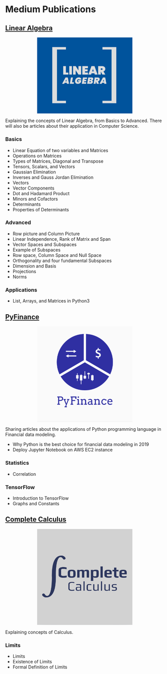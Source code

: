 # Medium Publications

## [Linear Algebra](https://medium.com/linear-algebra)

<img style=" display: block;
     max-width: 60%;
    height: auto;
    margin: auto;
    float: none!important;" src="Linear Algebra/Logo/linalg.png"
    alt ="publication-logo"/>  
    

Explaining the concepts of Linear Algebra, from Basics to Advanced. There will also be articles about their application in Computer Science. 

### Basics

* Linear Equation of two variables and Matrices
* Operations on Matrices
* Types of Matrices, Diagonal and Transpose
* Tensors, Scalars, and Vectors
* Gaussian Elimination
* Inverses and Gauss Jordan Elimination
* Vectors
* Vector Components
* Dot and Hadamard Product  
* Minors and Cofactors  
* Determinants  
* Properties of Determinants  

### Advanced

* Row picture and Column Picture
* Linear Independence, Rank of Matrix and Span
* Vector Spaces and Subspaces
* Example of Subspaces
* Row space, Column Space and Null Space  
* Orthogonality and four fundamental Subspaces  
* Dimension and Basis  
* Projections  
* Norms  

### Applications

* List, Arrays, and Matrices in Python3  

## [PyFinance](https://medium.com/pyfinance)

<img style=" display: block;
     max-width: 60%;
    height: auto;
    margin: auto;
    float: none!important;" src="PyFinance/Logo/pyfin2.png"
    alt ="publication-logo"/>  

Sharing articles about the applications of Python programming language in Financial data modeling.

* Why Python is the best choice for financial data modeling in 2019
* Deploy Jupyter Notebook on AWS EC2 instance  
    
### Statistics  
* Correlation  

### TensorFlow
* Introduction to TensorFlow  
* Graphs and Constants
  
## [Complete Calculus](https://medium.com/complete-calculus)   

<img style=" display: block;
     max-width: 60%;
    height: auto;
    margin: auto;
    float: none!important;" src="Complete Calculus/Logo/cal2.png"
    alt ="publication-logo"/>  

Explaining concepts of Calculus.

### Limits
* Limits
* Existence of Limits
* Formal Definition of Limits

